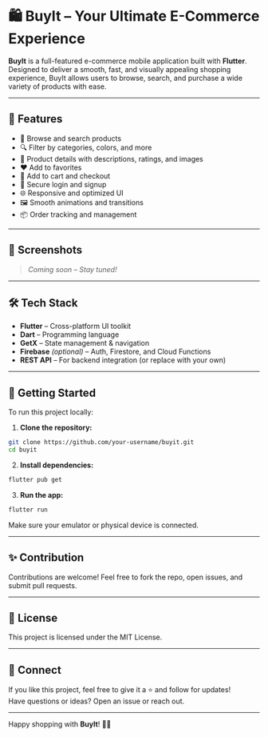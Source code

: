 # 🛍️ BuyIt – Your Ultimate E-Commerce Experience

**BuyIt** is a full-featured e-commerce mobile application built with **Flutter**. Designed to deliver a smooth, fast, and visually appealing shopping experience, BuyIt allows users to browse, search, and purchase a wide variety of products with ease.

---

## 🚀 Features

- 🛒 Browse and search products
- 🔍 Filter by categories, colors, and more
- 🧾 Product details with descriptions, ratings, and images
- ❤️ Add to favorites
- 🧺 Add to cart and checkout
- 🔐 Secure login and signup
- 🌐 Responsive and optimized UI
- 🖼️ Smooth animations and transitions
- 📦 Order tracking and management

---

## 📱 Screenshots

> _Coming soon – Stay tuned!_

---

## 🛠️ Tech Stack

- **Flutter** – Cross-platform UI toolkit
- **Dart** – Programming language
- **GetX** – State management & navigation
- **Firebase** *(optional)* – Auth, Firestore, and Cloud Functions
- **REST API** – For backend integration (or replace with your own)

---

## 🔧 Getting Started

To run this project locally:

1. **Clone the repository:**

```bash
git clone https://github.com/your-username/buyit.git
cd buyit
```

2. **Install dependencies:**

```bash
flutter pub get
```

3. **Run the app:**

```bash
flutter run
```

Make sure your emulator or physical device is connected.

---

## ✨ Contribution

Contributions are welcome! Feel free to fork the repo, open issues, and submit pull requests.

---

## 📃 License

This project is licensed under the MIT License.

---

## 👋 Connect

If you like this project, feel free to give it a ⭐ and follow for updates!  
Have questions or ideas? Open an issue or reach out.

---

Happy shopping with **BuyIt**! 🛒✨

